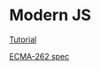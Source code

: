 # Modern JS

[Tutorial](https://javascript.info/)

[ECMA-262 spec](https://www.ecma-international.org/publications-and-standards/standards/ecma-262/)
